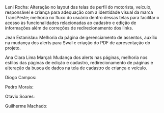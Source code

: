 Leni Rocha: Alteração no layout das telas de perfil do motorista, veículo, responsável e criança para adequação com a identidade visual da marca TransPeste; melhoria no fluxo do usuário dentro dessas telas para facilitar o acesso às funcionalidades relacionadas ao cadastro e edição de informações além de correções de redirecionamento dos links.

Jean Estanislau: Melhoria da página de gerenciamento de assentos, auxílio na mudança dos alerts para Swal e criação do PDF de apresentação do projeto. 

Ana Clara Lima Marçal: Mudança dos alerts nas páginas, melhoria nos estilos das páginas de edição e cadastro, redirecionamento de páginas e alteração da busca de dados na tela de cadastro de criança e veículo. 

Diogo Campos: 

Pedro Morais: 

Otavio Soares: 

Guilherme Machado: 
